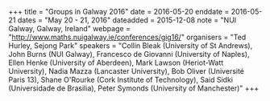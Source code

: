 +++
title = "Groups in Galway 2016"
date = 2016-05-20
enddate = 2016-05-21
dates = "May 20 - 21, 2016"
dateadded = 2015-12-08
note = "NUI Galway, Galway, Ireland"
webpage = "http://www.maths.nuigalway.ie/conferences/gig16/"
organisers = "Ted Hurley, Sejong Park"
speakers = "Collin Bleak (University of St Andrews), John Burns (NUI Galway), Francesco de Giovanni (University of Naples), Ellen Henke (University of Aberdeen), Mark Lawson (Heriot-Watt University), Nadia Mazza (Lancaster University), Bob Oliver (Université Paris 13), Shane O'Rourke (Cork Institute of Technology), Said Sidki (Universidade de Brasilia), Peter Symonds (University of Manchester)"
+++
